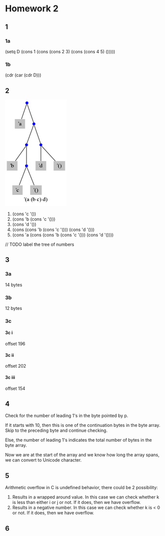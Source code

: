 # Homework 2

## 1

### 1a

(setq D (cons 1 (cons (cons 2 3) (cons (cons 4 5) ()))))

### 1b

(cdr (car (cdr D)))

## 2

![tree](question-2-image.png)

1. (cons 'c '())
2. (cons 'b (cons 'c '()))
3. (cons 'd '())
4. (cons (cons 'b (cons 'c '())) (cons 'd '()))
5. (cons 'a (cons (cons 'b (cons 'c '())) (cons 'd '())))

// TODO label the tree of numbers

## 3

### 3a

14 bytes

### 3b

12 bytes

### 3c

#### 3c i

offset 196

#### 3c ii

offset 202

#### 3c iii

offset 154

## 4

Check for the number of leading 1's in the byte pointed by p.

If it starts with 10, then this is one of the continuation bytes in the byte array. Skip to the preceding byte and continue checking.

Else, the number of leading 1's indicates the total number of bytes in the byte array.

Now we are at the start of the array and we know how long the array spans, we can convert to Unicode character.

## 5

Arithmetic overflow in C is undefined behavior, there could be 2 possibility:

1. Results in a wrapped around value. In this case we can check whether k is less than either i or j or not. If it does, then we have overflow.
2. Results in a negative number. In this case we can check whether k is < 0 or not. If it does, then we have overflow.

## 6
